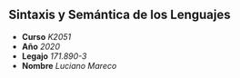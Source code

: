 ## Sintaxis y Semántica de los Lenguajes

+  **Curso** *K2051* 
+  **Año** *2020* 
+  **Legajo** *171.890-3* 
+  **Nombre** *Luciano Mareco* 
